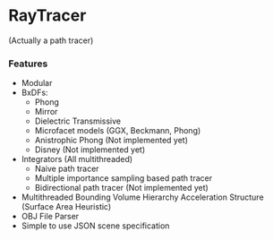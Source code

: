 # RayTracer
(Actually a path tracer)

### Features
- Modular
- BxDFs:
  - Phong
  - Mirror
  - Dielectric Transmissive
  - Microfacet models (GGX, Beckmann, Phong)
  - Anistrophic Phong (Not implemented yet)
  - Disney (Not implemented yet)
- Integrators (All multithreaded)
  - Naive path tracer
  - Multiple importance sampling based path tracer
  - Bidirectional path tracer (Not implemented yet)
- Multithreaded Bounding Volume Hierarchy Acceleration Structure (Surface Area Heuristic)
- OBJ File Parser
- Simple to use JSON scene specification

